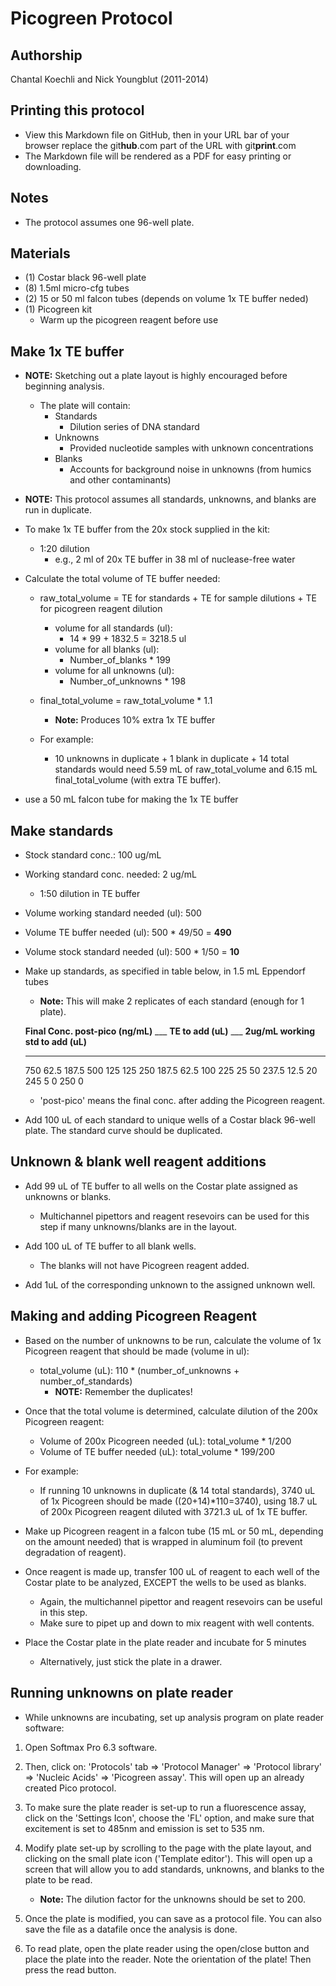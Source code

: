 Picogreen Protocol 
==================

## Authorship

Chantal Koechli and Nick Youngblut (2011-2014)


## Printing this protocol

* View this Markdown file on GitHub, then in your URL bar of your browser 
  replace the git**hub**.com part of the URL with git**print**.com
* The Markdown file will be rendered as a PDF for easy printing or downloading.


## Notes

* The protocol assumes one 96-well plate.

## Materials

* \(1\) Costar black 96-well plate
* \(8\) 1.5ml micro-cfg tubes
* \(2\) 15 or 50 ml falcon tubes (depends on volume 1x TE buffer neded)
* \(1\) Picogreen kit
	* Warm up the picogreen reagent before use


## Make 1x TE buffer

* __NOTE:__ Sketching out a plate layout is highly encouraged before beginning analysis. 
	* The plate will contain:
		* Standards
			* Dilution series of DNA standard
		* Unknowns
			* Provided nucleotide samples with unknown concentrations
		* Blanks
			* Accounts for background noise in unknowns
			(from humics and other contaminants)

* __NOTE:__ This protocol assumes all standards, unknowns, and blanks are run
in duplicate.

* To make 1x TE buffer from the 20x stock supplied in the kit:
	* 1:20 dilution
		* e.g., 2 ml of 20x TE buffer in 38 ml of nuclease-free water

* Calculate the total volume of TE buffer needed:

	* raw_total_volume = TE for standards + TE for sample dilutions + TE for picogreen
reagent dilution
		* volume for all standards (ul):
			* 14 * 99 + 1832.5 = 3218.5 ul
		* volume for all blanks (ul):
			* Number\_of\_blanks * 199
		* volume for all unknowns (ul):
			* Number\_of\_unknowns * 198 
			
	* final_total_volume = raw\_total\_volume * 1.1
		* __Note:__ Produces 10\% extra 1x TE buffer

	* For example:
		* 10 unknowns in duplicate + 1 blank in duplicate + 14 total standards
		would need 5.59 mL of raw_total_volume and 6.15 mL final_total_volume
		(with extra TE buffer).

* use a 50 mL falcon tube for making the 1x TE buffer


## Make standards 

* Stock standard conc.: 100 ug/mL
* Working standard conc. needed: 2 ug/mL
	* 1:50 dilution in TE buffer
* Volume working standard needed (ul): 500
* Volume TE buffer needed (ul): 500 * 49/50 = __490__
* Volume stock standard needed (ul): 500 * 1/50 = __10__


* Make up standards, as specified in table below, in 1.5 mL Eppendorf
    tubes
    * __Note:__ This will make 2 replicates of each standard (enough for 1 plate).

  **Final Conc. post-pico (ng/mL)** ___ **TE to add (uL)**   ___ **2ug/mL working std to add (uL)**
  --------------------------------- --- -------------------- --- ----------------------------------
  750                                   62.5                     187.5
  500                                   125                      125
  250                                   187.5                    62.5
  100                                   225                      25
  50                                    237.5                    12.5
  20                                    245                      5
  0                                     250                      0

	* 'post-pico' means the final conc. after adding the Picogreen reagent.

* Add 100 uL of each standard to unique wells of a Costar black 96-well
plate. The standard curve should be duplicated.


## Unknown & blank well reagent additions

*   Add 99 uL of TE buffer to all wells on the Costar plate assigned as
	unknowns or blanks.
	* Multichannel pipettors and reagent resevoirs can be used for this step if many
    unknowns/blanks are in the layout.

*   Add 100 uL of TE buffer to all blank wells.
	* The blanks will not have Picogreen reagent added.

*   Add 1uL of the corresponding unknown to the assigned unknown well.


## Making and adding Picogreen Reagent

* Based on the number of unknowns to be run, calculate the volume of 1x
Picogreen reagent that should be made (volume in ul):

	* total\_volume (uL): 110 * (number\_of\_unknowns + number\_of\_standards)
		* __NOTE:__ Remember the duplicates!

* Once that the total volume is determined, calculate dilution of the 200x
Picogreen reagent:

	* Volume of 200x Picogreen needed (uL): total\_volume * 1/200
	* Volume of TE buffer needed (uL): total\_volume * 199/200

* For example:
	* If running 10 unknowns in duplicate (& 14 total standards), 
	3740 uL of 1x Picogreen should be made ((20+14)*110=3740), using 18.7 uL of 200x Picogreen
	reagent diluted with 3721.3 uL of 1x TE buffer.

*   Make up Picogreen reagent in a falcon tube (15 mL or 50 mL, depending
    on the amount needed) that is wrapped in aluminum foil (to prevent
    degradation of reagent).

*   Once reagent is made up, transfer 100 uL of reagent to each well of
    the Costar plate to be analyzed, EXCEPT the wells to be used as
    blanks. 
	* Again, the multichannel pipettor and reagent resevoirs can
    be useful in this step.    
    * Make sure to pipet up and down to mix reagent with well contents.

*	Place the Costar plate in the plate reader and incubate for 5 minutes
	* Alternatively, just stick the plate in a drawer.


## Running unknowns on plate reader

*   While unknowns are incubating, set up analysis program on plate
    reader software:

1.  Open Softmax Pro 6.3 software.

1.  Then, click on: 'Protocols' tab => 'Protocol Manager' => 'Protocol library' 
	=> 'Nucleic Acids' => 'Picogreen assay'.
	This will open up an already created Pico protocol.

1.  To make sure the plate reader is set-up to run a fluorescence assay,
    click on the 'Settings Icon', choose the 'FL' option, and make sure
    that excitement is set to 485nm and emission is set to 535 nm.

1.  Modify plate set-up by scrolling to the page with the plate layout,
    and clicking on the small plate icon ('Template editor'). This will
    open up a screen that will allow you to add standards, unknowns, and
    blanks to the plate to be read.
    * __Note:__ The dilution factor for the unknowns should be set to 200.

1.  Once the plate is modified, you can save as a protocol file. You can
    also save the file as a datafile once the analysis is done.

1.  To read plate, open the plate reader using the open/close button and
    place the plate into the reader. Note the orientation of the plate!
    Then press the read button.
